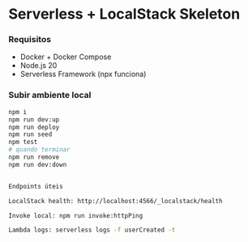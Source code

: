 # Serverless + LocalStack Skeleton


### Requisitos
- Docker + Docker Compose
- Node.js 20
- Serverless Framework (npx funciona)


### Subir ambiente local
```bash
npm i
npm run dev:up
npm run deploy
npm run seed
npm test
# quando terminar
npm run remove
npm run dev:down


Endpoints úteis

LocalStack health: http://localhost:4566/_localstack/health

Invoke local: npm run invoke:httpPing

Lambda logs: serverless logs -f userCreated -t
